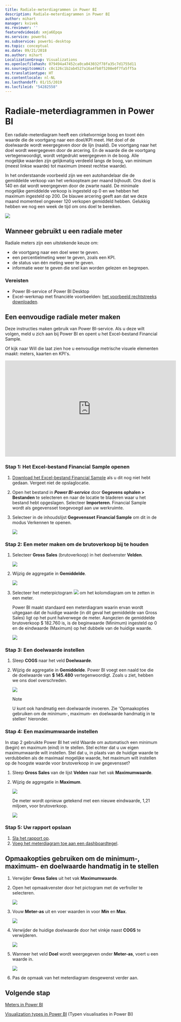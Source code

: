 ```yaml
---
title: Radiale-meterdiagrammen in Power BI
description: Radiale-meterdiagrammen in Power BI
author: mihart
manager: kvivek
ms.reviewer: ''
featuredvideoid: xmja6Epqa
ms.service: powerbi
ms.subservice: powerbi-desktop
ms.topic: conceptual
ms.date: 09/21/2018
ms.author: mihart
LocalizationGroup: Visualizations
ms.openlocfilehash: 079494a47452ca0ca043032f78fa35c7d1755d11
ms.sourcegitcommit: c8c126c1b2ab4527a16a4fb8f5208e0f7fa5ff5a
ms.translationtype: HT
ms.contentlocale: nl-NL
ms.lasthandoff: 01/15/2019
ms.locfileid: "54282558"
---
```

# <a name="radial-gauge-charts-in-power-bi"></a>Radiale-meterdiagrammen in Power BI
Een radiale-meterdiagram heeft een cirkelvormige boog en toont één waarde die de voortgang naar een doel/KPI meet.  Het doel of de doelwaarde wordt weergegeven door de lijn (naald). De voortgang naar het doel wordt weergegeven door de arcering.  En de waarde die de voortgang vertegenwoordigt, wordt vetgedrukt weergegeven in de boog. Alle mogelijke waarden zijn gelijkmatig verdeeld langs de boog, van minimum (meest linkse waarde) tot maximum (meest rechtse waarde).

In het onderstaande voorbeeld zijn we een autohandelaar die de gemiddelde verkoop van het verkoopteam per maand bijhoudt. Ons doel is 140 en dat wordt weergegeven door de zwarte naald.  De minimale mogelijke gemiddelde verkoop is ingesteld op 0 en we hebben het maximum ingesteld op 200.  De blauwe arcering geeft aan dat we deze maand momenteel ongeveer 120 verkopen gemiddeld hebben. Gelukkig hebben we nog een week de tijd om ons doel te bereiken.

![](media/power-bi-visualization-radial-gauge-charts/gauge_m.png)

## <a name="when-to-use-a-radial-gauge"></a>Wanneer gebruikt u een radiale meter
Radiale meters zijn een uitstekende keuze om:

* de voortgang naar een doel weer te geven.
* een percentielmeting weer te geven, zoals een KPI.
* de status van één meting weer te geven.
* informatie weer te geven die snel kan worden gelezen en begrepen.

### <a name="prerequisites"></a>Vereisten
 - Power BI-service of Power BI Desktop
 - Excel-werkmap met financiële voorbeelden: [het voorbeeld rechtstreeks downloaden](http://go.microsoft.com/fwlink/?LinkID=521962).

## <a name="create-a-basic-radial-gauge"></a>Een eenvoudige radiale meter maken
Deze instructies maken gebruik van Power BI-service. Als u deze wilt volgen, meld u zich aan bij Power BI en opent u het Excel-bestand Financial Sample.  

Of kijk naar Will die laat zien hoe u eenvoudige metrische visuele elementen maakt: meters, kaarten en KPI's.

<iframe width="560" height="315" src="https://www.youtube.com/embed/xmja6EpqaO0?list=PL1N57mwBHtN0JFoKSR0n-tBkUJHeMP2cP" frameborder="0" allowfullscreen></iframe>

### <a name="step-1-open-the-financial-sample-excel-file"></a>Stap 1: Het Excel-bestand Financial Sample openen
1. [Download het Excel-bestand Financial Sample](../sample-financial-download.md) als u dit nog niet hebt gedaan. Vergeet niet de opslaglocatie.

2. Open het bestand in ***Power BI-service***  door **Gegevens ophalen \> Bestanden** te selecteren en naar de locatie te bladeren waar u het bestand hebt opgeslagen. Selecteer **Importeren**. Financial Sample wordt als gegevensset toegevoegd aan uw werkruimte.

3. Selecteer in de inhoudslijst **Gegevensset** **Financial Sample** om dit in de modus Verkennen te openen.

    ![](media/power-bi-visualization-radial-gauge-charts/power-bi-dataset.png)

### <a name="step-2-create-a-gauge-to-track-gross-sales"></a>Stap 2: Een meter maken om de brutoverkoop bij te houden
1. Selecteer **Gross Sales** (brutoverkoop) in het deelvenster **Velden**.
   
   ![](media/power-bi-visualization-radial-gauge-charts/grosssalesvalue_new.png)
2. Wijzig de aggregatie in **Gemiddelde**.
   
   ![](media/power-bi-visualization-radial-gauge-charts/changetoaverage_new.png)
3. Selecteer het meterpictogram ![](media/power-bi-visualization-radial-gauge-charts/gaugeicon_new.png) om het kolomdiagram om te zetten in een meter.
   
   Power BI maakt standaard een meterdiagram waarin ervan wordt uitgegaan dat de huidige waarde (in dit geval het gemiddelde van Gross Sales) ligt op het punt halverwege de meter. Aangezien de gemiddelde brutoverkoop $ 182.760 is, is de beginwaarde (Minimum) ingesteld op 0 en de eindwaarde (Maximum) op het dubbele van de huidige waarde.
   
   ![](media/power-bi-visualization-radial-gauge-charts/gauge_no_target.png)

### <a name="step-3-set-a-target-value"></a>Stap 3: Een doelwaarde instellen
1. Sleep **COGS** naar het veld **Doelwaarde**.
2. Wijzig de aggregatie in **Gemiddelde**.
   Power BI voegt een naald toe die de doelwaarde van **$ 145.480** vertegenwoordigt. Zoals u ziet, hebben we ons doel overschreden.
   
   ![](media/power-bi-visualization-radial-gauge-charts/gaugeinprogress_new.png)
   
   > [!NOTE]
   > U kunt ook handmatig een doelwaarde invoeren.  Zie 'Opmaakopties gebruiken om de minimum-, maximum- en doelwaarde handmatig in te stellen' hieronder.
   > 
   > 

### <a name="step-4-set-a-maximum-value"></a>Stap 4: Een maximumwaarde instellen
In stap 2 gebruikte Power BI het veld Waarde om automatisch een minimum (begin) en maximum (eind) in te stellen.  Stel echter dat u uw eigen maximumwaarde wilt instellen.  Stel dat u, in plaats van de huidige waarde te verdubbelen als de maximaal mogelijke waarde, het maximum wilt instellen op de hoogste waarde voor brutoverkoop in uw gegevensset? 

1. Sleep **Gross Sales** van de lijst **Velden** naar het vak **Maximumwaarde**.
2. Wijzig de aggregatie in **Maximum**.
   
   ![](media/power-bi-visualization-radial-gauge-charts/setmaximum_new.png)
   
   De meter wordt opnieuw getekend met een nieuwe eindwaarde, 1,21 miljoen, voor brutoverkoop.
   
   ![](media/power-bi-visualization-radial-gauge-charts/power-bi-final-gauge.png)

### <a name="step-5-save-your-report"></a>Stap 5: Uw rapport opslaan
1. [Sla het rapport op](../service-report-save.md).
2. [Voeg het meterdiagram toe aan een dashboardtegel](../service-dashboard-pin-tile-from-report.md). 

## <a name="use-formatting-options-to-manually-set-minimum-maximum-and-target-values"></a>Opmaakopties gebruiken om de minimum-, maximum- en doelwaarde handmatig in te stellen
1. Verwijder **Gross Sales** uit het vak **Maximumwaarde**.
2. Open het opmaakvenster door het pictogram met de verfroller te selecteren.
   
   ![](media/power-bi-visualization-radial-gauge-charts/power-bi-roller.png)
3. Vouw **Meter-as** uit en voer waarden in voor **Min** en **Max**.
   
    ![](media/power-bi-visualization-radial-gauge-charts/power-bi-gauge-axis.png)
4. Verwijder de huidige doelwaarde door het vinkje naast **COGS** te verwijderen.
   
    ![](media/power-bi-visualization-radial-gauge-charts/pbi_remove_target.png)
5. Wanneer het veld **Doel** wordt weergegeven onder **Meter-as**, voert u een waarde in.
   
    ![](media/power-bi-visualization-radial-gauge-charts/power-bi-gauge-target.png)
6. Pas de opmaak van het meterdiagram desgewenst verder aan.

## <a name="next-step"></a>Volgende stap

[Meters in Power BI](power-bi-visualization-kpi.md)

[Visualization types in Power BI](power-bi-visualization-types-for-reports-and-q-and-a.md) (Typen visualisaties in Power BI)
